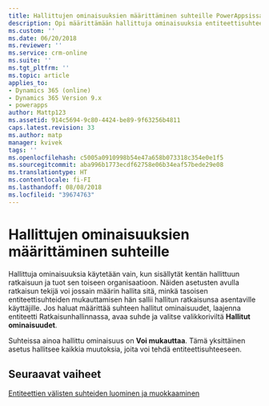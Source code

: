 ```yaml
---
title: Hallittujen ominaisuuksien määrittäminen suhteille PowerAppsissa | MicrosoftDocs
description: Opi määrittämään hallittuja ominaisuuksia entiteettisuhteelle
ms.custom: ''
ms.date: 06/20/2018
ms.reviewer: ''
ms.service: crm-online
ms.suite: ''
ms.tgt_pltfrm: ''
ms.topic: article
applies_to:
- Dynamics 365 (online)
- Dynamics 365 Version 9.x
- powerapps
author: Mattp123
ms.assetid: 914c5694-9c80-4424-be89-9f63256b4811
caps.latest.revision: 33
ms.author: matp
manager: kvivek
tags: ''
ms.openlocfilehash: c5005a0910998b54e47a658b073318c354e0e1f5
ms.sourcegitcommit: aba996b1773ecdf62758e06b34eaf57bede29e08
ms.translationtype: HT
ms.contentlocale: fi-FI
ms.lasthandoff: 08/08/2018
ms.locfileid: "39674763"
---
```

# <a name="set-managed-properties-for-relationships"></a>Hallittujen ominaisuuksien määrittäminen suhteille

<a name="BKMK_ManagedProperties"></a>   

 Hallittuja ominaisuuksia käytetään vain, kun sisällytät kentän hallittuun ratkaisuun ja tuot sen toiseen organisaatioon. Näiden asetusten avulla ratkaisun tekijä voi jossain määrin hallita sitä, minkä tasoisen entiteettisuhteiden mukauttamisen hän sallii hallitun ratkaisunsa asentaville käyttäjille. Jos haluat määrittää suhteen hallitut ominaisuudet, laajenna entiteetti Ratkaisunhallinnassa, avaa suhde ja valitse valikkoriviltä **Hallitut ominaisuudet**.  
  
 Suhteissa ainoa hallittu ominaisuus on **Voi mukauttaa**. Tämä yksittäinen asetus hallitsee kaikkia muutoksia, joita voi tehdä entiteettisuhteeseen.  
  
## <a name="next-steps"></a>Seuraavat vaiheet

[Entiteettien välisten suhteiden luominen ja muokkaaminen](create-edit-entity-relationships.md)